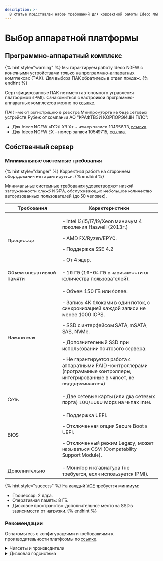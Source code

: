 ```yaml
---
description: >-
  В статье представлен набор требований для корректной работы Ideco NGFW на аппаратной платформе.
---
```


# Выбор аппаратной платформы

## Программно-аппаратный комплекс

{% hint style="warning" %}
Мы гарантируем работу Ideco NGFW с конечными устройствами только на [программно-аппаратных комплексах (ПАК)](https://ideco.ru/apparatnye-resheniya). Для выбора ПАК обратитесь в [отдел продаж](https://ideco.ru/kontakty).
{% endhint %}

Сертифицированные ПАК не имеют автономного управления платформой (IPMI). Ознакомиться с настройкой программно-аппаратных комплексов можно по [ссылке](/installation/ipmi-settings.md).

ПАК имеют регистрацию в реестре Минпромторга на базе сетевых устройств Рубеж от компании АО "КРАФТВЭЙ КОРПОРЭЙШН ПЛС":

* Для Ideco NGFW MX2/LX/LX+ - номер записи 10465633, [ссылка](https://gisp.gov.ru/goods/#/product/3700904).
* Для Ideco NGFW EX - номер записи 10549715, [ссылка](https://gisp.gov.ru/goods/#/product/4509585).

## Собственный сервер

### Минимальные системные требования

{% hint style="danger" %}
Корректная работа на стороннем оборудовании не гарантируется.
{% endhint %}

Минимальные системные требования удовлетворяют низкой загруженности служб NGFW, обслуживающих небольшое количество авторизованных пользователей (до 50 человек).

<table><thead><tr><th width="164">Требования</th><th>Характеристики</th></tr></thead><tbody><tr><td>Процессор</td><td><p>- Intel i3/i5/i7/i9/Xeon минимум 4 поколения Haswell (2013г.)</p><p>- AMD FX/Ryzen/EPYC.</p><p>- Поддержка SSE 4.2.</p><p>- От 4 ядер.</p></td></tr><tr><td>Объем оперативной памяти</td><td>- 16 ГБ (16-64 ГБ в зависимости от количества пользователей).</td></tr><tr><td>Накопитель</td><td><p>- Объем 150 ГБ или более.</p><p>- Запись 4К блоками в один поток, с синхронизацией каждой записи не менее 1000 IOPS.</p><p>- SSD с интерфейсом SATA, mSATA, SAS, NVMe.</p><p>- Дополнительный SSD при использовании почтового сервера.</p><p>- Не гарантируется работа с аппаратными RAID-контроллерами (программные контроллеры, интегрированные в чипсет, не поддерживаются).</p></td></tr><tr><td>Сеть</td><td>- Две сетевые карты (или два сетевых порта) 100/1000 Mbps на чипах Intel.</td></tr><tr><td>BIOS</td><td><p>- Поддержка UEFI.</p><p>- Отключенная опция Secure Boot в UEFI.</p><p>- Отключенный режим Legacy, может называться CSM (Compatability Support Module).</p></td></tr><tr><td>Дополнительно</td><td>- Монитор и клавиатура (не требуется, если используется IPMI).</td></tr></tbody></table>

{% hint style="success" %}
На каждый [VCE](/settings/server-management/vce.md) требуется минимум:

* Процессор: 2 ядра.
* Оперативная память: 8 ГБ.
* Дисковое пространство: дополнительное место на SSD в зависимости от нагрузки.
{% endhint %}

### Рекомендации

Ознакомьтесь с конфигурациями и требованиями к производительности платформы по [ссылке](/general/performance.md).

<details>

<summary>Чипсеты и производители</summary>

* Рекомендуем чипсеты, контроллеры и сетевые карты компании Intel.
* Не гарантируем стабильную работу и заявленную производительность, а также поддержку работосопособности сети при использовании встроенных сетевых карт, особенно интерфейсов на бюджетных/редких/устаревших/noname чипсетах.
* Не рекомендуем использовать RAID-контроллеры. Встроенные в материнские платы программные и полуаппаратные RAID-контроллеры официально не поддерживаются нашим продуктом.
* Материнские платы могут использоваться как серверные, так и десктопные. Рекомендуем использовать процессоры Intel и AMD.

</details>

<details>

<summary>Дисковая подсистема</summary>

* Рекомендуем использовать серверные SSD с технологией защиты от сбоев питания (Power Loss Protection (PLP)).
* В большинстве конфигураций достаточно одного SSD объемом от 200 ГБ.
* Если на NGFW развернут почтовый сервер, для хранения электронной почты необходимо подключить отдельный накопитель.
* Рекомендуемые производители: Micron, Transcend, Kingston, Samsung.

</details>